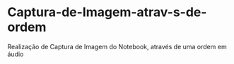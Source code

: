 # Captura-de-Imagem-atrav-s-de-ordem
Realização de Captura de Imagem do Notebook, através de uma ordem em áudio 
